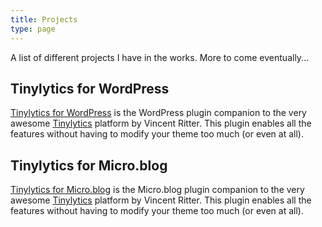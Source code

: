 ```yaml
---
title: Projects
type: page
---
```


A list of different projects I have in the works. More to come eventually...

## Tinylytics for WordPress

[Tinylytics for WordPress](https://wordpress.org/plugins/jmitch-tinylytics/) is the WordPress plugin companion to the very awesome [Tinylytics](https://tinylytics.app) platform by Vincent Ritter. This plugin enables all the features without having to modify your theme too much (or even at all).

## Tinylytics for Micro.blog

[Tinylytics for Micro.blog](https://micro.blog/account/plugins/view/101) is the Micro.blog plugin companion to the very awesome [Tinylytics](https://tinylytics.app) platform by Vincent Ritter. This plugin enables all the features without having to modify your theme too much (or even at all).